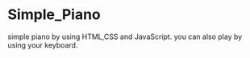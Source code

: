 # Simple_Piano
simple piano by using HTML,CSS and JavaScript.  you can also play by using your keyboard.
